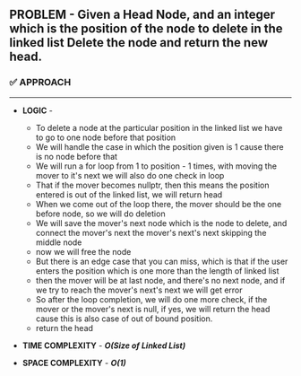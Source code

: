 ## PROBLEM - Given a Head Node, and an integer which is the position of the node to delete in the linked list Delete the node and return the new head.

### ✅ APPROACH
---------------
- **LOGIC** - 
    - To delete a node at the particular position in the linked list we have to go to one node before that position
    - We will handle the case in which the position given is 1 cause there is no node before that
    - We will run a for loop from 1 to position - 1 times, with moving the mover to it's next we will also do one check in loop
    - That if the mover becomes nullptr, then this means the position entered is out of the linked list, we will return head
    - When we come out of the loop there, the mover should be the one before node, so we will do deletion
    - We will save the mover's next node which is the node to delete, and connect the mover's next the mover's next's next skipping the middle node
    - now we will free the node
    - But there is an edge case that you can miss, which is that if the user enters the position which is one more than the length of linked list
    - then the mover will be at last node, and there's no next node, and if we try to reach the mover's next's next we will get error
    - So after the loop completion, we will do one more check, if the mover or the mover's next is null, if yes, we will return the head cause this is also case of out of bound position.
    - return the head

- **TIME COMPLEXITY** - ***O(Size of Linked List)***
- **SPACE COMPLEXITY** - ***O(1)***